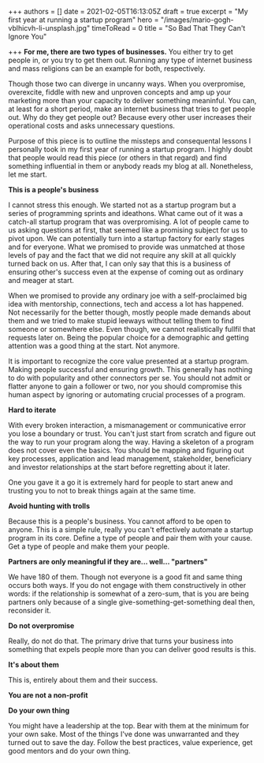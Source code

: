 +++
authors = []
date = 2021-02-05T16:13:05Z
draft = true
excerpt = "My first year at running a startup program"
hero = "/images/mario-gogh-vblhicvh-li-unsplash.jpg"
timeToRead = 0
title = "So Bad That They Can't Ignore You"

+++
**For me, there are two types of businesses.** You either try to get people in, or you try to get them out. Running any type of internet business and mass religions can be an example for both, respectively.

Though those two can diverge in uncanny ways. When you overpromise, overexcite, fiddle with new and unproven concepts and amp up your marketing more than your capacity to deliver something meaninful. You can, at least for a short period, make an internet business that tries to get people out. Why do they get people out? Because every other user increases their operational costs and asks unnecessary questions.

Purpose of this piece is to outline the missteps and consequental lessons I personally took in my first year of running a startup program. I highly doubt that people would read this piece (or others in that regard) and find something influential in them or anybody reads my blog at all. Nonetheless, let me start.

**This is a people's business**

I cannot stress this enough. We started not as a startup program but a series of programming sprints and ideathons. What came out of it was a catch-all startup program that was overpromising. A lot of people came to us asking questions at first, that seemed like a promising subject for us to pivot upon. We can potentially turn into a startup factory for early stages and for everyone. What we promised to provide was unmatched at those levels of pay and the fact that we did not require any skill at all quickly turned back on us. After that, I can only say that this is a business of ensuring other's success even at the expense of coming out as ordinary and meager at start.

When we promised to provide any ordinary joe with a self-proclaimed big idea with mentorship, connections, tech and access a lot has happened. Not necessarily for the better though, mostly people made demands about them and we tried to make stupid leeways without telling them to find someone or somewhere else. Even though, we cannot realistically fullfil that requests later on. Being the popular choice for a demographic and getting attention was a good thing at the start. Not anymore.

It is important to recognize the core value presented at a startup program. Making people successful and ensuring growth. This generally has nothing to do with popularity and other connectors per se. You should not admit or flatter anyone to gain a follower or two, nor you should compromise this human aspect by ignoring or automating crucial processes of a program.

**Hard to iterate**

With every broken interaction, a mismanagement or communicative error you lose a boundary or trust. You can't just start from scratch and figure out the way to run your program along the way. Having a skeleton of a program does not cover even the basics. You should be mapping and figuring out key processes, application and lead management, stakeholder, beneficiary and investor relationships at the start before regretting about it later.

One you gave it a go it is extremely hard for people to start anew and trusting you to not to break things again at the same time.

**Avoid hunting with trolls**

Because this is a people's business. You cannot afford to be open to anyone. This is a simple rule, really you can't effectively automate a startup program in its core. Define a type of people and pair them with your cause. Get a type of people and make them your people.

**Partners are only meaningful if they are... well... "partners"**

We have 180 of them. Though not everyone is a good fit and same thing occurs both ways. If you do not engage with them constructively in other words: if the relationship is somewhat of a zero-sum, that is you are being partners only because of a single give-something-get-something deal then, reconsider it.

**Do not overpromise**

Really, do not do that. The primary drive that turns your business into something that expels people more than you can deliver good results is this.

**It's about them**

This is, entirely about them and their success.

**You are not a non-profit**

**Do your own thing**

You might have a leadership at the top. Bear with them at the minimum for your own sake. Most of the things I've done was unwarranted and they turned out to save the day. Follow the best practices, value experience, get good mentors and do your own thing.